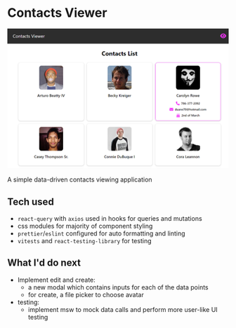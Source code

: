 # Contacts Viewer

![alt text](image.png)

A simple data-driven contacts viewing application

## Tech used

- `react-query` with `axios` used in hooks for queries and mutations
- css modules for majority of component styling
- `prettier`/`eslint` configured for auto formatting and linting
- `vitests` and `react-testing-library` for testing

## What I'd do next

- Implement edit and create:
  - a new modal which contains inputs for each of the data points
  - for create, a file picker to choose avatar
- testing:
  - implement msw to mock data calls and perform more user-like UI testing
